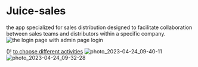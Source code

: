 # Juice-sales

the app specialized for sales distribution designed to facilitate collaboration between sales teams and distributors within a specific company.
![the login page with admin page login](https://user-images.githubusercontent.com/101545038/236960719-fdca55c5-ea9e-4342-a3b0-3b0bdb8c1dd7.jpg)

()! [ to choose different activities](https://user-images.githubusercontent.com/101545038/236676723-4d5ab5e6-cec6-4cec-9894-8b101f6b5547.jpg)
![photo_2023-04-24_09-40-11](https://user-images.githubusercontent.com/101545038/233918501-7c9578f0-2a1e-4cb8-8f5d-6792052dd67c.jpg)
![photo_2023-04-24_09-32-28](https://user-images.githubusercontent.com/101545038/233918520-fd542b52-c7c9-40e1-be8a-a35bca8feae8.jpg)
